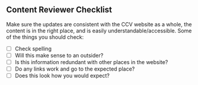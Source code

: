## Content Reviewer Checklist

Make sure the updates are consistent with the CCV website as a whole, the content is in the right place, and is easily understandable/accessible.  Some of the things you should check:

- [ ] Check spelling
- [ ] Will this make sense to an outsider?
- [ ] Is this information redundant with other places in the website?
- [ ] Do any links work and go to the expected place?
- [ ] Does this look how you would expect?
